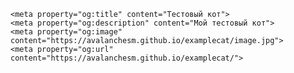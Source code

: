 <!DOCTYPE html>
<html lang="ru">
  <head>
    <meta charset="utf-8">
    <meta name="viewport" content="width=device-width, initial-scale=1.0">
    <title>Тестовый кот!</title>
    <link rel="stylesheet" href="./styles/style.css">

    <meta property="og:title" content="Тестовый кот">
    <meta property="og:description" content="Мой тестовый кот">
    <meta property="og:image" content="https://avalanchesm.github.io/examplecat/image.jpg">
    <meta property="og:url" content="https://avalanchesm.github.io/examplecat/">
  </head>
  <body>
    <!-- Yandex.Metrika counter -->
    <script type="text/javascript">
        (function(m,e,t,r,i,k,a){
            m[i]=m[i]||function(){(m[i].a=m[i].a||[]).push(arguments)};
            m[i].l=1*new Date();
            for (var j = 0; j < document.scripts.length; j++) {if (document.scripts[j].src === r) { return; }}
            k=e.createElement(t),a=e.getElementsByTagName(t)[0],k.async=1,k.src=r,a.parentNode.insertBefore(k,a)
        })(window, document,'script','https://mc.yandex.ru/metrika/tag.js?id=103620208', 'ym');

        ym(103620208, 'init', {ssr:true, clickmap:true, accurateTrackBounce:true, trackLinks:true});
    </script>
    <noscript><div><img src="https://mc.yandex.ru/watch/103620208" style="position:absolute; left:-9999px;" alt="" /></div></noscript>
    <!-- /Yandex.Metrika counter -->

     <header>
     <meta itemprop="identifier" content="12345">

      <h1 itemprop="headline">Это заголовок разметки Schema.org Microdata</h1>
<h2 itemprop="alternativeHeadline"> Тут что-то о котах.</h2>

    </header>
    
    <main>
    <div itemprop="author">Котий Котов</div>
      <p itemprop="articleBody">
  Кошка — домашнее животное, одно из наиболее популярных (наряду с собаками) «животных-компаньонов» или домашних животных. Кошки — млекопитающие и плотоядные животные.

За способность уничтожать грызунов люди ценят кошек около 10 000 тысяч лет. Являясь одиночным охотником на грызунов и других мелких животных, кошка — социальное животное, использующее для общения широкий диапазон звуковых сигналов, а также феромоны и движения тела.
</p>
    </main>
    <footer>
      <p>Сюда бы я вписал информацию об авторе и ссылки на другие сайты</p>
    </footer>
    <!-- сюда можно подключить jquery <script src="scripts/app.js" defer></script> -->
  </body>
</html>
